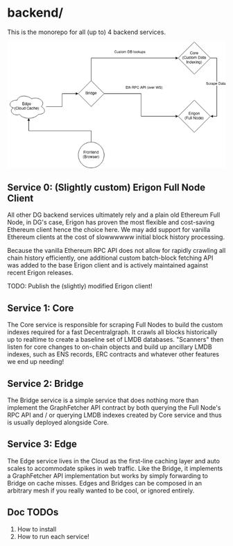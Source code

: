 # backend/

This is the monorepo for all (up to) 4 backend services.

![services](components.png)

## Service 0: (Slightly custom) Erigon Full Node Client

All other DG backend services ultimately rely and a plain old Ethereum Full Node, in DG's case, Erigon has proven the most flexible and cost-saving Ethereum client hence the choice here.  We may add support for vanilla Ethereum clients at the cost of slowwwwww initial block history processing.

Because the vanilla Ethereum RPC API does not allow for rapidly crawling all chain history efficiently, one additional custom batch-block fetching API was added to the base Erigon client and is actively maintained against recent Erigon releases.

TODO: Publish the (slightly) modified Erigon client!

## Service 1: Core

The Core service is responsible for scraping Full Nodes to build the custom indexes required for a fast Decentralgraph.  It crawls all blocks historically up to realtime to create a baseline set of LMDB databases.  "Scanners" then listen for core changes to on-chain objects and build up ancillary LMDB indexes, such as ENS records, ERC contracts and whatever other features we end up needing!

## Service 2: Bridge

The Bridge service is a simple service that does nothing more than implement the GraphFetcher API contract by both querying the Full Node's RPC API and / or querying LMDB indexes created by Core service and thus is usually deployed alongside Core.

## Service 3: Edge

The Edge service lives in the Cloud as the first-line caching layer and auto scales to accommodate spikes in web traffic.  Like the Bridge, it implements a GraphFetcher API implementation but works by simply forwarding to Bridge on cache misses.  Edges and Bridges can be composed in an arbitrary mesh if you really wanted to be cool, or ignored entirely.


## Doc TODOs

1. How to install
2. How to run each service!
